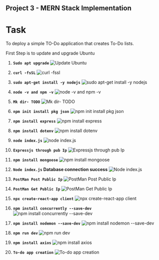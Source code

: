 ## Project 3 - MERN Stack Implementation
# Task
To deploy a simple TO-Do application that creates To-Do lists.

First Step is to update and upgrade Ubuntu
1. **`Sudo apt upgrade`**
![Update Ubuntu](./images/Sudo%20apt%20upgrade.JPG)

2. **`curl -fsSL`**
![curl -fssl](./images/curl%20-fsSL.jpg)

3. **`sudo apt-get install -y nodejs`**
![sudo apt-get install -y nodejs](./images/sudo%20apt-get%20install%20-y%20nodejs.JPG)

4. **`node -v and npm -v`**
![node -v and npm -v](./images/node%20-v%20and%20npm%20-v.JPG)

5. **`Mk dir- TODO`**
![Mk dir- TODO](./images/Mk%20dir-%20TODO.JPG)

6. **`npm init install pkg json`**
![npm init install pkg json](./images/npm%20init%20install%20pkg%20json.JPG)

7. **`npm install express`**
![npm install express](./images/npm%20install%20express.JPG)

8. **`npm install dotenv`**
![npm install dotenv](./images/npm%20install%20dotenv.JPG)

9. **`node index.js`**
![node index.js](./images/node%20index.js.jpg)

10. **`Expressjs through pub Ip`**
![Expressjs through pub Ip](./images/Expressjs%20through%20pub%20Ip.JPG)

11. **`npm install mongoose`**
![npm install mongoose](./images/npm%20install%20mongoose.JPG)

12. **`Node index.js` Database connection success**
![Node index.js](./images/Node%20Index%20js%20-Database%20connection%20success.JPG)

13. **`PostMan Post Public Ip`**
![PostMan Post Public Ip](./images/PostMan%20Post%20Public%20Ip.JPG)

14. **`PostMan Get Public Ip`**
![PostMan Get Public Ip](./images/PostMan%20Get%20Public%20Ip.JPG)

15. **`npx create-react-app client`**
![npx create-react-app client](./images/npx%20create-react-app%20client.JPG)

16. **`npm install concurrently --save-dev`**
![npm install concurrently --save-dev](./images/npm%20install%20concurrently%20--save-dev.JPG)

17. **`npm install nodemon --save-dev`**
![npm install nodemon --save-dev](./images/npm%20install%20nodemon%20--save-dev.JPG)

18. **`npm run dev`**
![npm run dev](./images/npm%20run%20dev.JPG)

19. **`npm install axios`**
![npm install axios](./images/npm%20install%20axios.JPG)

20. **`To-do app creation`**
![To-do app creation](./images/To-do%20app%20creation.JPG)






